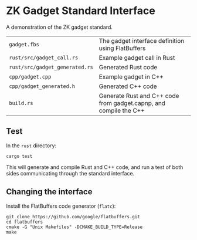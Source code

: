 # ZK Gadget Standard Interface

A demonstration of the ZK gadget standard.

|                           |                             |
| ------------------------- | --------------------------- |
| `gadget.fbs`              | The gadget interface definition using FlatBuffers |
| `rust/src/gadget_call.rs`      | Example gadget call in Rust |
| `rust/src/gadget_generated.rs` | Generated Rust code         |
| `cpp/gadget.cpp`          | Example gadget in C++       |
| `cpp/gadget_generated.h`  | Generated C++ code          |
| `build.rs`                | Generate Rust and C++ code from gadget.capnp, and compile the C++ |

## Test

In the `rust` directory:

`cargo test`

This will generate and compile Rust and C++ code, and run a test of both sides communicating
through the standard interface.

## Changing the interface

Install the FlatBuffers code generator (`flatc`):

```
git clone https://github.com/google/flatbuffers.git
cd flatbuffers
cmake -G "Unix Makefiles" -DCMAKE_BUILD_TYPE=Release
make
```
